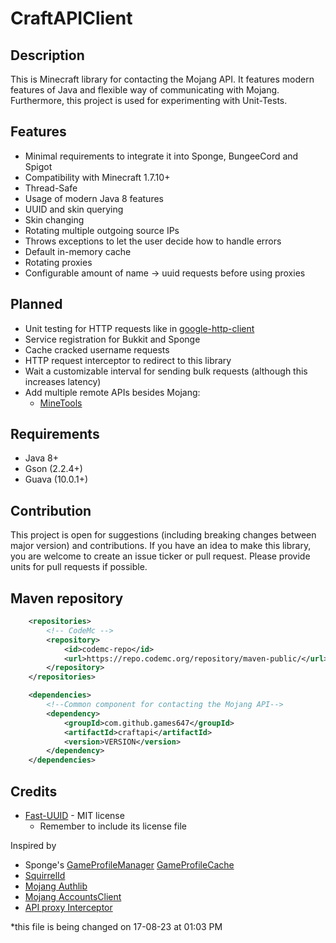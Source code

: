 # CraftAPIClient

## Description

This is Minecraft library for contacting the Mojang API. It features modern features of Java and flexible way of
communicating with Mojang. Furthermore, this project is used for experimenting with Unit-Tests.

## Features

* Minimal requirements to integrate it into Sponge, BungeeCord and Spigot
* Compatibility with Minecraft 1.7.10+
* Thread-Safe
* Usage of modern Java 8 features
* UUID and skin querying
* Skin changing
* Rotating multiple outgoing source IPs
* Throws exceptions to let the user decide how to handle errors
* Default in-memory cache
* Rotating proxies
* Configurable amount of name -> uuid requests before using proxies

## Planned

* Unit testing for HTTP requests like in [google-http-client](https://github.com/google/google-http-java-client)
* Service registration for Bukkit and Sponge
* Cache cracked username requests
* HTTP request interceptor to redirect to this library
* Wait a customizable interval for sending bulk requests (although this increases latency)
* Add multiple remote APIs besides Mojang:
    * [MineTools](https://api.minetools.eu/)

## Requirements

* Java 8+
* Gson (2.2.4+)
* Guava (10.0.1+)

## Contribution

This project is open for suggestions (including breaking changes between major version) and contributions. If you have 
an idea to make this library, you are welcome to create an issue ticker or pull request. Please provide units for pull 
requests if possible.

## Maven repository

```xml
	<repositories>
        <!-- CodeMc -->
        <repository>
            <id>codemc-repo</id>
            <url>https://repo.codemc.org/repository/maven-public/</url>
        </repository>
    </repositories>

    <dependencies>
        <!--Common component for contacting the Mojang API-->
        <dependency>
            <groupId>com.github.games647</groupId>
            <artifactId>craftapi</artifactId>
            <version>VERSION</version>
        </dependency>
    </dependencies>
```

## Credits

* [Fast-UUID](https://github.com/jchambers/fast-uuid) - MIT license
  * Remember to include its license file

Inspired by

* Sponge's
[GameProfileManager](https://jd.spongepowered.org/7.0.0/org/spongepowered/api/profile/GameProfileManager.html)
[GameProfileCache](https://jd.spongepowered.org/7.0.0/org/spongepowered/api/profile/GameProfileCache.html)
* [SquirrelId](https://github.com/EngineHub/SquirrelID)
* [Mojang Authlib](https://github.com/Techcable/Authlib)
* [Mojang AccountsClient](https://github.com/JonMcPherson/AccountsClient/)
* [API proxy Interceptor](https://github.com/Shevchik/MojangAPIProxy)

*this file is being changed on 17-08-23 at 01:03 PM
